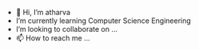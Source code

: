 - 👋 Hi, I’m atharva
- I’m currently learning Computer Science Engineering
- I’m looking to collaborate on ...
- 📫 How to reach me ...

<!---
a-tharva/a-tharva is a ✨ special ✨ repository because its `README.md` (this file) appears on your GitHub profile.
You can click the Preview link to take a look at your changes.
--->
